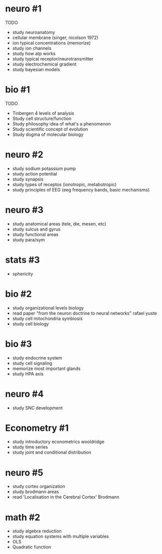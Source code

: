 # neuro #1
TODO
- study neuroanatomy
- cellular membrane (singer, nicolson 1972)
- ion typical concentrations (memorize)
- study ion channels
- study how atp works
- study typical receptor/neurotransmitter
- study electrochemical gradient
- study bayesian models

# bio #1
TODO
- Tinbergen 4 levels of analysis
- Study cell structure/function
- Study philosophy idea of what's a phenomenon
- Study scientific concept of evolution
- Study dogma of molecular biology

# neuro #2
- study sodium potassium pump
- study action potential
- study synapsis
- study types of receptos (ionotropic, metabotropic)
- study principles of EEG (eeg frequency bands, basic mechanisms)

# neuro #3
- study anatomical areas (tele, die, mesen, etc)
- study sulcus and gyrus
- study functional areas
- study para/sym

# stats #3
- sphericity 
  
# bio #2
- study organizational levels biology
- read paper "from the neuron doctrine to neural networks" rafael yuste
- study cell mitochondria symbiosis
- study cell biology

# bio #3
- study endocrine system
- study cell signaling
- memorize most important glands
- study HPA axis

# neuro #4
- study SNC development

# Econometry #1
- study introductory econometrics wooldridge
- study time series
- study joint and conditional distribution

# neuro #5
- study cortex organization
- study brodmann areas
- read 'Localisation in the Cerebral Cortex' Brodmann

# math #2
- study algebra reduction
- study equation systems with multiple variables
- OLS
- Quadratic function



